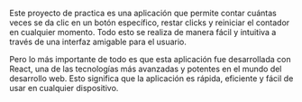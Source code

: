 Este proyecto de practica es una aplicación que permite contar cuántas veces se da clic en un botón específico, restar clicks y reiniciar el contador en cualquier momento. Todo esto se realiza de manera fácil y intuitiva a través de una interfaz amigable para el usuario.

Pero lo más importante de todo es que esta aplicación fue desarrollada con React, una de las tecnologías más avanzadas y potentes en el mundo del desarrollo web. Esto significa que la aplicación es rápida, eficiente y fácil de usar en cualquier dispositivo.